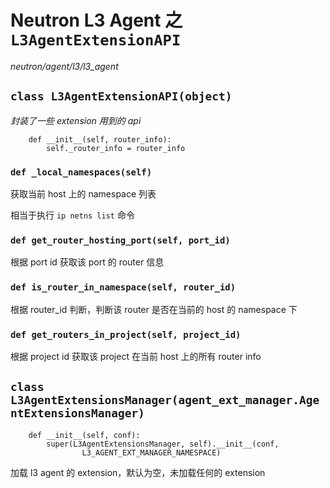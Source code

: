 # Neutron L3 Agent 之 `L3AgentExtensionAPI`

*neutron/agent/l3/l3_agent*

## `class L3AgentExtensionAPI(object)`

*封装了一些 extension 用到的 api*

```
    def __init__(self, router_info):
        self._router_info = router_info
```

### `def _local_namespaces(self)`

获取当前 host 上的 namespace 列表

相当于执行 `ip netns list` 命令

### `def get_router_hosting_port(self, port_id)`

根据 port id 获取该 port 的 router 信息

### `def is_router_in_namespace(self, router_id)`

根据 router_id 判断，判断该 router 是否在当前的 host 的 namespace 下

### `def get_routers_in_project(self, project_id)`

根据 project id 获取该 project 在当前 host 上的所有 router info


## `class L3AgentExtensionsManager(agent_ext_manager.AgentExtensionsManager)`

```
    def __init__(self, conf):
        super(L3AgentExtensionsManager, self).__init__(conf,
                L3_AGENT_EXT_MANAGER_NAMESPACE)
```

加载 l3 agent 的 extension，默认为空，未加载任何的 extension






